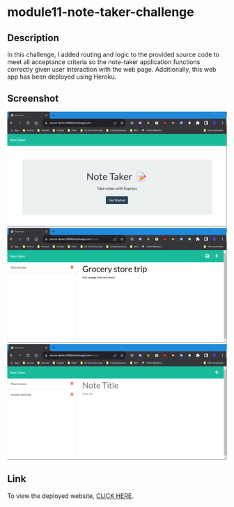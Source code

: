 # module11-note-taker-challenge

## Description

In this challenge, I added routing and logic to the provided source code to meet all acceptance criteria so the note-taker application functions correctly given user interaction with the web page. Additionally, this web app has been deployed using Heroku.

## Screenshot

![Screenshot of the deployed web application](./images/module11_webpage_screenshot1.png)
![Screenshot of the deployed web application](./images/module11_webpage_screenshot2.png)
![Screenshot of the deployed web application](./images/module11_webpage_screenshot3.png)

## Link

To view the deployed website, [CLICK HERE](https://secure-ravine-29968.herokuapp.com/).
